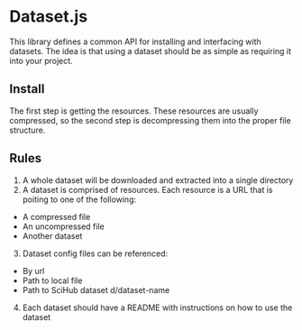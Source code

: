 # Dataset.js
This library defines a common API for installing and interfacing with datasets.
The idea is that using a dataset should be as simple as requiring it into your project.

## Install
The first step is getting the resources. These resources are usually compressed, so the second 
step is decompressing them into the proper file structure.

## Rules
1. A whole dataset will be downloaded and extracted into a single directory
2. A dataset is comprised of resources. Each resource is a URL that is poiting to one of the following:
  - A compressed file
  - An uncompressed file
  - Another dataset
3. Dataset config files can be referenced:
  - By url
  - Path to local file
  - Path to SciHub dataset d/dataset-name
4. Each dataset should have a README with instructions on how to use the dataset
